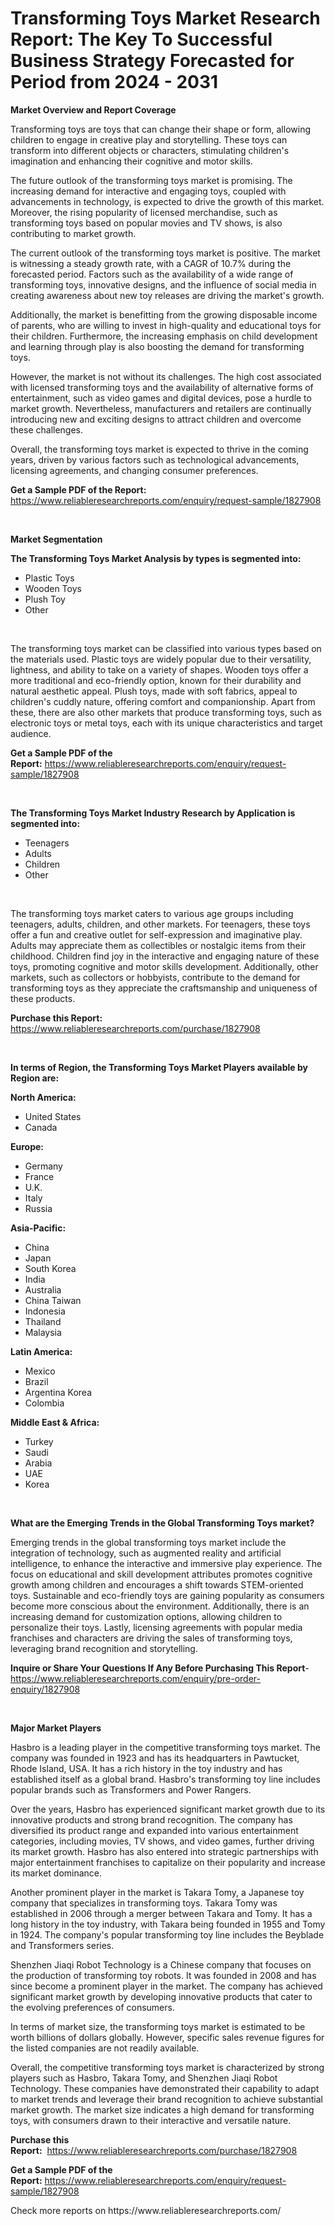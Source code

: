 <p><h1>Transforming Toys Market Research Report: The Key To Successful Business Strategy Forecasted for Period from 2024 - 2031</h1></p><p><strong>Market Overview and Report Coverage</strong></p>
<p><p>Transforming toys are toys that can change their shape or form, allowing children to engage in creative play and storytelling. These toys can transform into different objects or characters, stimulating children's imagination and enhancing their cognitive and motor skills.</p><p>The future outlook of the transforming toys market is promising. The increasing demand for interactive and engaging toys, coupled with advancements in technology, is expected to drive the growth of this market. Moreover, the rising popularity of licensed merchandise, such as transforming toys based on popular movies and TV shows, is also contributing to market growth.</p><p>The current outlook of the transforming toys market is positive. The market is witnessing a steady growth rate, with a CAGR of 10.7% during the forecasted period. Factors such as the availability of a wide range of transforming toys, innovative designs, and the influence of social media in creating awareness about new toy releases are driving the market's growth.</p><p>Additionally, the market is benefitting from the growing disposable income of parents, who are willing to invest in high-quality and educational toys for their children. Furthermore, the increasing emphasis on child development and learning through play is also boosting the demand for transforming toys.</p><p>However, the market is not without its challenges. The high cost associated with licensed transforming toys and the availability of alternative forms of entertainment, such as video games and digital devices, pose a hurdle to market growth. Nevertheless, manufacturers and retailers are continually introducing new and exciting designs to attract children and overcome these challenges.</p><p>Overall, the transforming toys market is expected to thrive in the coming years, driven by various factors such as technological advancements, licensing agreements, and changing consumer preferences.</p></p>
<p><strong>Get a Sample PDF of the Report:</strong> <a href="https://www.reliableresearchreports.com/enquiry/request-sample/1827908">https://www.reliableresearchreports.com/enquiry/request-sample/1827908</a></p>
<p>&nbsp;</p>
<p><strong>Market Segmentation</strong></p>
<p><strong>The Transforming Toys Market Analysis by types is segmented into:</strong></p>
<p><ul><li>Plastic Toys</li><li>Wooden Toys</li><li>Plush Toy</li><li>Other</li></ul></p>
<p>&nbsp;</p>
<p><p>The transforming toys market can be classified into various types based on the materials used. Plastic toys are widely popular due to their versatility, lightness, and ability to take on a variety of shapes. Wooden toys offer a more traditional and eco-friendly option, known for their durability and natural aesthetic appeal. Plush toys, made with soft fabrics, appeal to children's cuddly nature, offering comfort and companionship. Apart from these, there are also other markets that produce transforming toys, such as electronic toys or metal toys, each with its unique characteristics and target audience.</p></p>
<p><strong>Get a Sample PDF of the Report:</strong>&nbsp;<a href="https://www.reliableresearchreports.com/enquiry/request-sample/1827908">https://www.reliableresearchreports.com/enquiry/request-sample/1827908</a></p>
<p>&nbsp;</p>
<p><strong>The Transforming Toys Market Industry Research by Application is segmented into:</strong></p>
<p><ul><li>Teenagers</li><li>Adults</li><li>Children</li><li>Other</li></ul></p>
<p>&nbsp;</p>
<p><p>The transforming toys market caters to various age groups including teenagers, adults, children, and other markets. For teenagers, these toys offer a fun and creative outlet for self-expression and imaginative play. Adults may appreciate them as collectibles or nostalgic items from their childhood. Children find joy in the interactive and engaging nature of these toys, promoting cognitive and motor skills development. Additionally, other markets, such as collectors or hobbyists, contribute to the demand for transforming toys as they appreciate the craftsmanship and uniqueness of these products.</p></p>
<p><strong>Purchase this Report:</strong>&nbsp; <a href="https://www.reliableresearchreports.com/purchase/1827908">https://www.reliableresearchreports.com/purchase/1827908</a></p>
<p>&nbsp;</p>
<p><strong>In terms of Region, the Transforming Toys Market Players available by Region are:</strong></p>
<p>
    <p> <strong> North America: </strong>
        <ul>
            <li>United States</li>
            <li>Canada</li>
        </ul>
        </p> 
    <p> <strong> Europe: </strong>
        <ul>
            <li>Germany</li>
            <li>France</li>
            <li>U.K.</li>
            <li>Italy</li>
            <li>Russia</li>
        </ul>
        </p> 
    <p> <strong> Asia-Pacific: </strong>
        <ul>
            <li>China</li>
            <li>Japan</li>
            <li>South Korea</li>
            <li>India</li>
            <li>Australia</li>
            <li>China Taiwan</li>
            <li>Indonesia</li>
            <li>Thailand</li>
            <li>Malaysia</li>
        </ul>
        </p> 
    <p> <strong> Latin America: </strong>
        <ul>
            <li>Mexico</li>
            <li>Brazil</li>
            <li>Argentina Korea</li>
            <li>Colombia</li>
        </ul>
        </p> 
    <p> <strong> Middle East & Africa: </strong>
        <ul>
            <li>Turkey</li>
            <li>Saudi</li>
            <li>Arabia</li>
            <li>UAE</li>
            <li>Korea</li>
        </ul>
    </p>
    </p>
<p>&nbsp;</p>
<p><strong>What are the Emerging Trends in the Global Transforming Toys market?</strong></p>
<p><p>Emerging trends in the global transforming toys market include the integration of technology, such as augmented reality and artificial intelligence, to enhance the interactive and immersive play experience. The focus on educational and skill development attributes promotes cognitive growth among children and encourages a shift towards STEM-oriented toys. Sustainable and eco-friendly toys are gaining popularity as consumers become more conscious about the environment. Additionally, there is an increasing demand for customization options, allowing children to personalize their toys. Lastly, licensing agreements with popular media franchises and characters are driving the sales of transforming toys, leveraging brand recognition and storytelling.</p></p>
<p><strong>Inquire or Share Your Questions If Any Before Purchasing This Report</strong>- <a href="https://www.reliableresearchreports.com/enquiry/pre-order-enquiry/1827908">https://www.reliableresearchreports.com/enquiry/pre-order-enquiry/1827908</a></p>
<p>&nbsp;</p>
<p><strong>Major Market Players</strong></p>
<p><p>Hasbro is a leading player in the competitive transforming toys market. The company was founded in 1923 and has its headquarters in Pawtucket, Rhode Island, USA. It has a rich history in the toy industry and has established itself as a global brand. Hasbro's transforming toy line includes popular brands such as Transformers and Power Rangers.</p><p>Over the years, Hasbro has experienced significant market growth due to its innovative products and strong brand recognition. The company has diversified its product range and expanded into various entertainment categories, including movies, TV shows, and video games, further driving its market growth. Hasbro has also entered into strategic partnerships with major entertainment franchises to capitalize on their popularity and increase its market dominance.</p><p>Another prominent player in the market is Takara Tomy, a Japanese toy company that specializes in transforming toys. Takara Tomy was established in 2006 through a merger between Takara and Tomy. It has a long history in the toy industry, with Takara being founded in 1955 and Tomy in 1924. The company's popular transforming toy line includes the Beyblade and Transformers series.</p><p>Shenzhen Jiaqi Robot Technology is a Chinese company that focuses on the production of transforming toy robots. It was founded in 2008 and has since become a prominent player in the market. The company has achieved significant market growth by developing innovative products that cater to the evolving preferences of consumers.</p><p>In terms of market size, the transforming toys market is estimated to be worth billions of dollars globally. However, specific sales revenue figures for the listed companies are not readily available.</p><p>Overall, the competitive transforming toys market is characterized by strong players such as Hasbro, Takara Tomy, and Shenzhen Jiaqi Robot Technology. These companies have demonstrated their capability to adapt to market trends and leverage their brand recognition to achieve substantial market growth. The market size indicates a high demand for transforming toys, with consumers drawn to their interactive and versatile nature.</p></p>
<p><strong>Purchase this Report:</strong>&nbsp;&nbsp;<a href="https://www.reliableresearchreports.com/purchase/1827908">https://www.reliableresearchreports.com/purchase/1827908</a></p>
<p></p>
<p><strong>Get a Sample PDF of the Report:</strong>&nbsp;<a href="https://www.reliableresearchreports.com/enquiry/request-sample/1827908">https://www.reliableresearchreports.com/enquiry/request-sample/1827908</a></p>
<p>Check more reports on https://www.reliableresearchreports.com/</p>